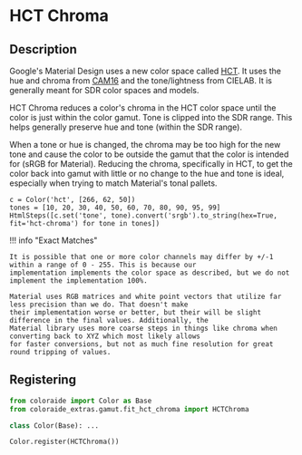 # HCT Chroma

## Description

Google's Material Design uses a new color space called [HCT](../colors/hct.md). It uses the hue and chroma from
[CAM16](../colors/cam16_ucs.md) and the tone/lightness from CIELAB. It is generally meant for SDR color spaces and
models.

HCT Chroma reduces a color's chroma in the HCT color space until the color is just within the color gamut. Tone is
clipped into the SDR range. This helps generally preserve hue and tone (within the SDR range).

When a tone or hue is changed, the chroma may be too high for the new tone and cause the color to be outside the gamut
that the color is intended for (sRGB for Material). Reducing the chroma, specifically in HCT, to get the color back into
gamut with little or no change to the hue and tone is ideal, especially when trying to match Material's tonal pallets.

```playground
c = Color('hct', [266, 62, 50])
tones = [10, 20, 30, 40, 50, 60, 70, 80, 90, 95, 99]
HtmlSteps([c.set('tone', tone).convert('srgb').to_string(hex=True, fit='hct-chroma') for tone in tones])
```

!!! info "Exact Matches"
    
    It is possible that one or more color channels may differ by +/-1 within a range of 0 - 255. This is because our
    implementation implements the color space as described, but we do not implement the implementation 100%.

    Material uses RGB matrices and white point vectors that utilize far less precision than we do. That doesn't make
    their implementation worse or better, but their will be slight difference in the final values. Additionally, the
    Material library uses more coarse steps in things like chroma when converting back to XYZ which most likely allows
    for faster conversions, but not as much fine resolution for great round tripping of values.

## Registering

```py
from coloraide import Color as Base
from coloraide_extras.gamut.fit_hct_chroma import HCTChroma

class Color(Base): ...

Color.register(HCTChroma())
```

